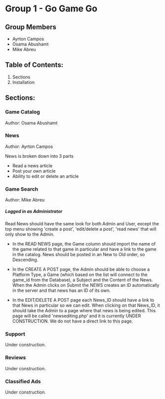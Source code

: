 # Group 1 - Go Game Go

## Group Members

- Ayrton Campos
- Osama Abushamt
- Mike Abreu

## Table of Contents:
1. Sections
2. Installation

## Sections:

### Game Catalog

Author: Osama Abushamt

### News

Author: Ayrton Campos

News is broken down into 3 parts

- Read a news article
- Post your own article
- Ability to edit or delete an article

### Game Search

Author: Mike Abreu

##### Logged in as Administrator

Read News should have the same look for both Admin and User, except the top menu showing 'create a post', 'edit/delete a post', 'read news' that will only show to the Admin.

- In the READ NEWS page, the Game column should import the name of the game related to that game in particular and have a link to the game in the catalog. News should be posted in an New to Old order, so Descending.

- In the CREATE A POST page, the Admin should be able to choose a Platform Type, a Game (which based on the list will connect to the game_id from the Database), a Subject and the Content of the News. When the Admin clicks on Submit the NEWS creates an ID automatically in the server and that news has an ID of its own.

- In the EDIT/DELETE A POST page each News_ID should have a link to that News in particular so we can edit. When clicking on that News_ID, it should take the Admin to a page where that news is being edited. This page will be called 'newsediting.php' and it is currently UNDER CONSTRUCTION. We do not have a direct link to this page.

### Support

Under construction.

### Reviews

Under construction.

### Classified Ads

Under construction.
